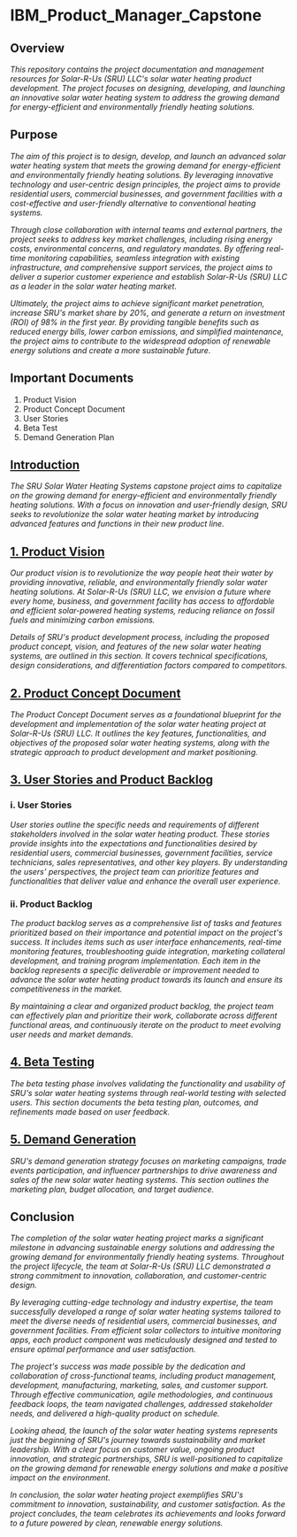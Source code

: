 # IBM_Product_Manager_Capstone

## Overview
*This repository contains the project documentation and management resources for Solar-R-Us (SRU) LLC's solar water heating product development. The project focuses on designing, developing, and launching an innovative solar water heating system to address the growing demand for energy-efficient and environmentally friendly heating solutions.*

## Purpose
*The aim of this project is to design, develop, and launch an advanced solar water heating system that meets the growing demand for energy-efficient and environmentally friendly heating solutions. By leveraging innovative technology and user-centric design principles, the project aims to provide residential users, commercial businesses, and government facilities with a cost-effective and user-friendly alternative to conventional heating systems.*

*Through close collaboration with internal teams and external partners, the project seeks to address key market challenges, including rising energy costs, environmental concerns, and regulatory mandates. By offering real-time monitoring capabilities, seamless integration with existing infrastructure, and comprehensive support services, the project aims to deliver a superior customer experience and establish Solar-R-Us (SRU) LLC as a leader in the solar water heating market.*

*Ultimately, the project aims to achieve significant market penetration, increase SRU's market share by 20%, and generate a return on investment (ROI) of 98% in the first year. By providing tangible benefits such as reduced energy bills, lower carbon emissions, and simplified maintenance, the project aims to contribute to the widespread adoption of renewable energy solutions and create a more sustainable future.*

## Important Documents
1. Product Vision
2. Product Concept Document
3. User Stories
4. Beta Test
5. Demand Generation Plan

## [Introduction](https://github.com/Akudal/IBM_Product_Manager_Capstone/blob/main/Capstone%20Scenario.pdf)
*The SRU Solar Water Heating Systems capstone project aims to capitalize on the growing demand for energy-efficient and environmentally friendly heating solutions. With a focus on innovation and user-friendly design, SRU seeks to revolutionize the solar water heating market by introducing advanced features and functions in their new product line.*

## [1. Product Vision](https://github.com/Akudal/IBM_Product_Manager_Capstone/blob/main/Product%20Vision.pdf)
*Our product vision is to revolutionize the way people heat their water by providing innovative, reliable, and environmentally friendly solar water heating solutions. At Solar-R-Us (SRU) LLC, we envision a future where every home, business, and government facility has access to affordable and efficient solar-powered heating systems, reducing reliance on fossil fuels and minimizing carbon emissions.* 

*Details of SRU's product development process, including the proposed product concept, vision, and features of the new solar water heating systems, are outlined in this section. It covers technical specifications, design considerations, and differentiation factors compared to competitors.*

## [2. Product Concept Document](https://github.com/Akudal/IBM_Product_Manager_Capstone/blob/main/Product%20Concept%20Document.pdf)
*The Product Concept Document serves as a foundational blueprint for the development and implementation of the solar water heating project at Solar-R-Us (SRU) LLC. It outlines the key features, functionalities, and objectives of the proposed solar water heating systems, along with the strategic approach to product development and market positioning.*

## [3. User Stories and Product Backlog](https://github.com/Akudal/IBM_Product_Manager_Capstone/blob/main/User%20Story%20and%20Product%20Backlog.pdf)
### i. User Stories
*User stories outline the specific needs and requirements of different stakeholders involved in the solar water heating product. These stories provide insights into the expectations and functionalities desired by residential users, commercial businesses, government facilities, service technicians, sales representatives, and other key players. By understanding the users' perspectives, the project team can prioritize features and functionalities that deliver value and enhance the overall user experience.*

### ii. Product Backlog
*The product backlog serves as a comprehensive list of tasks and features prioritized based on their importance and potential impact on the project's success. It includes items such as user interface enhancements, real-time monitoring features, troubleshooting guide integration, marketing collateral development, and training program implementation. Each item in the backlog represents a specific deliverable or improvement needed to advance the solar water heating product towards its launch and ensure its competitiveness in the market.*

*By maintaining a clear and organized product backlog, the project team can effectively plan and prioritize their work, collaborate across different functional areas, and continuously iterate on the product to meet evolving user needs and market demands.*

## [4. Beta Testing](https://github.com/Akudal/IBM_Product_Manager_Capstone/blob/main/Beta%20Plan.pdf)
*The beta testing phase involves validating the functionality and usability of SRU's solar water heating systems through real-world testing with selected users. This section documents the beta testing plan, outcomes, and refinements made based on user feedback.*

## [5. Demand Generation](https://github.com/Akudal/IBM_Product_Manager_Capstone/blob/main/Demand%20Generation%20Plan.pdf)
*SRU's demand generation strategy focuses on marketing campaigns, trade events participation, and influencer partnerships to drive awareness and sales of the new solar water heating systems. This section outlines the marketing plan, budget allocation, and target audience.*

## Conclusion
*The completion of the solar water heating project marks a significant milestone in advancing sustainable energy solutions and addressing the growing demand for environmentally friendly heating systems. Throughout the project lifecycle, the team at Solar-R-Us (SRU) LLC demonstrated a strong commitment to innovation, collaboration, and customer-centric design.*

*By leveraging cutting-edge technology and industry expertise, the team successfully developed a range of solar water heating systems tailored to meet the diverse needs of residential users, commercial businesses, and government facilities. From efficient solar collectors to intuitive monitoring apps, each product component was meticulously designed and tested to ensure optimal performance and user satisfaction.*

*The project's success was made possible by the dedication and collaboration of cross-functional teams, including product management, development, manufacturing, marketing, sales, and customer support. Through effective communication, agile methodologies, and continuous feedback loops, the team navigated challenges, addressed stakeholder needs, and delivered a high-quality product on schedule.*

*Looking ahead, the launch of the solar water heating systems represents just the beginning of SRU's journey towards sustainability and market leadership. With a clear focus on customer value, ongoing product innovation, and strategic partnerships, SRU is well-positioned to capitalize on the growing demand for renewable energy solutions and make a positive impact on the environment.*

*In conclusion, the solar water heating project exemplifies SRU's commitment to innovation, sustainability, and customer satisfaction. As the project concludes, the team celebrates its achievements and looks forward to a future powered by clean, renewable energy solutions.*
